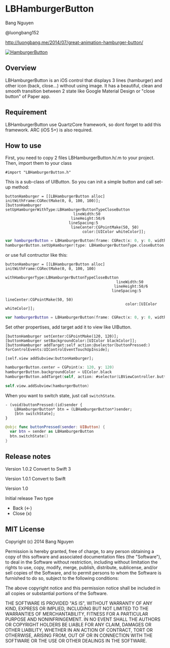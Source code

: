 # LBHamburgerButton #

Bang Nguyen

@luongbang152

http://luongbang.me/2014/07/great-animation-hamburger-button/

[![HamburgerButton](http://luongbang.me/hamburgerbutton.gif)](http://youtu.be/9l2yCMIlEPQ)

## Overview ##

LBHamburgerButton is an iOS control that displays 3 lines (hamburger) and other icon (back, close...) without using image. It has a beautiful, clean and smooth transition between 2 state like Google Material Design or "close button" of Paper app.

## Requirement ##

LBHamburgerButton use QuartzCore framework, so dont forget to add this framework. ARC (iOS 5+) is also required.

## How to use ##

First, you need to copy 2 files LBHamburgerButton.h/.m to your project. Then, import them to your class

```objc
#import "LBHamburgerButton.h"
```

This is a sub-class of UIButton. So you can init a simple button and call set-up method:

```objc
buttonHamburger = [[LBHamburgerButton alloc] initWithFrame:CGRectMake(0, 0, 100, 100)];
[buttonHamburger setUpHamburgerWithType:LBHamburgerButtonTypeCloseButton
                              lineWidth:50
                             lineHeight:50/6
                            lineSpacing:5
                             lineCenter:CGPointMake(50, 50)
                                  color:[UIColor whiteColor]];
```
```swift
var hamburgerButton = LBHamburgerButton(frame: CGRect(x: 0, y: 0, width: 100, height: 100))
hamburgerButton.setUpHamburger(type: LBHamburgerButtonType.closeButton, lineWidth: 50, lineHeight: 50/6, lineSpacing: 5, lineCenter: CGPoint(x: 50, y: 50), color: UIColor.white)
```

or use full contructor like this:

```objc
buttonHamburger = [[LBHamburgerButton alloc] initWithFrame:CGRectMake(0, 0, 100, 100)
                                         withHamburgerType:LBHamburgerButtonTypeCloseButton
                                                 lineWidth:50
                                                lineHeight:50/6
                                               lineSpacing:5
                                                lineCenter:CGPointMake(50, 50)
                                                     color:[UIColor whiteColor]];
```
```swift
var hamburgerButton = LBHamburgerButton(frame: CGRect(x: 0, y: 0, width: 100, height: 100), type: LBHamburgerButtonType.closeButton, lineWidth: 50, lineHeight: 50/6, lineSpacing: 5, lineCenter: CGPoint(x: 50, y: 50), color: UIColor.white)
```

Set other propertises, add target add it to view like UIButton.

```objc
[buttonHamburger setCenter:CGPointMake(120, 120)];
[buttonHamburger setBackgroundColor:[UIColor blackColor]];
[buttonHamburger addTarget:self action:@selector(buttonPressed:) forControlEvents:UIControlEventTouchUpInside];

[self.view addSubview:buttonHamburger];
```
```swift
hamburgerButton.center = CGPoint(x: 120, y: 120)
hamburgerButton.backgroundColor = UIColor.black
hamburgerButton.addTarget(self, action: #selector(LBViewController.buttonPressed(_:)), forControlEvents: UIControlEvents.touchUpInside)

self.view.addSubview(hamburgerButton)
```

When you want to switch state, just call `switchState`.

```objc
- (void)buttonPressed:(id)sender {
    LBHamburgerButton* btn = (LBHamburgerButton*)sender;
    [btn switchState];
}
```
```swift
@objc func buttonPressed(sender: UIButton) {
  var btn = sender as LBHamburgerButton
  btn.switchState()
}
```

## Release notes

Version 1.0.2
Convert to Swift 3

Version 1.0.1
Convert to Swift

Version 1.0

Initial release
Two type
- Back (<-)
- Close (x)

## MIT License
Copyright (c) 2014 Bang Nguyen

Permission is hereby granted, free of charge, to any person obtaining a copy of this software and associated documentation files (the "Software"), to deal in the Software without restriction, including without limitation the rights to use, copy, modify, merge, publish, distribute, sublicense, and/or sell copies of the Software, and to permit persons to whom the Software is furnished to do so, subject to the following conditions:

The above copyright notice and this permission notice shall be included in all copies or substantial portions of the Software.

THE SOFTWARE IS PROVIDED "AS IS", WITHOUT WARRANTY OF ANY KIND, EXPRESS OR IMPLIED, INCLUDING BUT NOT LIMITED TO THE WARRANTIES OF MERCHANTABILITY, FITNESS FOR A PARTICULAR PURPOSE AND NONINFRINGEMENT. IN NO EVENT SHALL THE AUTHORS OR COPYRIGHT HOLDERS BE LIABLE FOR ANY CLAIM, DAMAGES OR OTHER LIABILITY, WHETHER IN AN ACTION OF CONTRACT, TORT OR OTHERWISE, ARISING FROM, OUT OF OR IN CONNECTION WITH THE SOFTWARE OR THE USE OR OTHER DEALINGS IN THE SOFTWARE.

